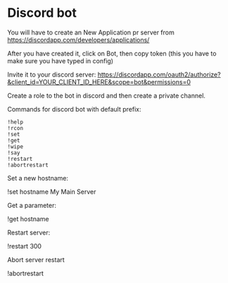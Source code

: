 Discord bot
===============

You will have to create an New Application pr server from https://discordapp.com/developers/applications/

After you have created it, click on Bot, then copy token (this you have to make sure you have typed in config)

Invite it to your discord server: https://discordapp.com/oauth2/authorize?&client_id=YOUR_CLIENT_ID_HERE&scope=bot&permissions=0

Create a role to the bot in discord and then create a private channel.

Commands for discord bot with default prefix:

```
!help
!rcon
!set
!get
!wipe
!say
!restart
!abortrestart
```

Set a new hostname:

!set hostname My Main Server

Get a parameter:

!get hostname

Restart server:

!restart 300

Abort server restart

!abortrestart

